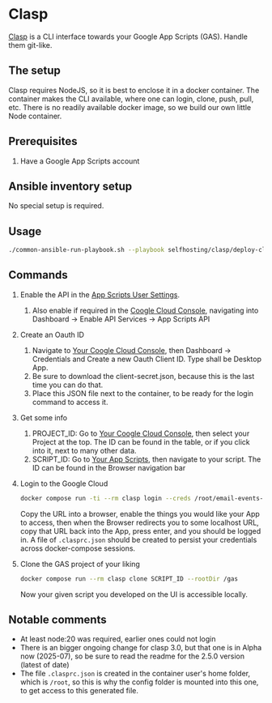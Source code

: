 # Clasp

[Clasp](https://github.com/google/clasp) is a CLI interface towards your Google App Scripts (GAS). Handle them git-like.

## The setup

Clasp requires NodeJS, so it is best to enclose it in a docker container. The container makes the CLI available, where one can login, clone, push, pull, etc. There is no readily available docker image, so we build our own little Node container.

## Prerequisites

1. Have a Google App Scripts account

## Ansible inventory setup

No special setup is required.

## Usage

```bash
./common-ansible-run-playbook.sh --playbook selfhosting/clasp/deploy-clasp.yaml --no-check
```

## Commands

1. Enable the API in the [App Scripts User Settings](https://script.google.com/home/usersettings).
   1. Also enable if required in the [Coogle Cloud Console](https://console.cloud.google.com), navigating into Dashboard -> Enable API Services -> App Scripts API

2. Create an Oauth ID
   1. Navigate to [Your Coogle Cloud Console](https://console.cloud.google.com), then Dashboard -> Credentials and Create a new Oauth Client ID. Type shall be Desktop App.
   2. Be sure to download the client-secret.json, because this is the last time you can do that.
   3. Place this JSON file next to the container, to be ready for the login command to access it.

3. Get some info
   1. PROJECT_ID: Go to [Your Coogle Cloud Console](https://console.cloud.google.com), then select your Project at the top. The ID can be found in the table, or if you click into it, next to many other data.
   2. SCRIPT_ID: Go to [Your App Scripts](https://script.google.com), then navigate to your script. The ID can be found in the Browser navigation bar

4. Login to the Google Cloud

    ```bash
    docker compose run -ti --rm clasp login --creds /root/email-events-client-secret.json --no-localhost
    ```

    Copy the URL into a browser, enable the things you would like your App to access, then when the Browser redirects you to some localhost URL, copy that URL back into the App, press enter, and you should be logged in. A file of `.clasprc.json` should be created to persist your credentials across docker-compose sessions.

5. Clone the GAS project of your liking

    ```bash
    docker compose run --rm clasp clone SCRIPT_ID --rootDir /gas
    ```

    Now your given script you developed on the UI is accessible locally.

## Notable comments

- At least node:20 was required, earlier ones could not login
- There is an bigger ongoing change for clasp 3.0, but that one is in Alpha now (2025-07), so be sure to read the readme for the 2.5.0 version (latest of date)
- The file `.clasprc.json` is created in the container user's home folder, which is `/root`, so this is why the config folder is mounted into this one, to get access to this generated file.
